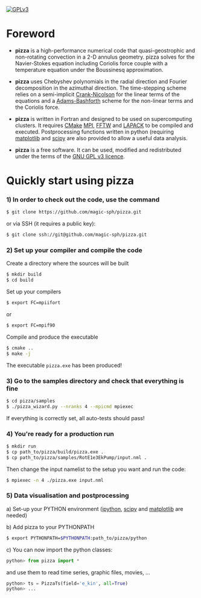 [![GPLv3](https://www.gnu.org/graphics/gplv3-88x31.png)](https://www.gnu.org/licenses/gpl.html)

# Foreword

* **pizza** is a high-performance numerical code that quasi-geostrophic and non-rotating convection in a 2-D annulus geometry. pizza solves for the Navier-Stokes equation including Coriolis force couple with a temperature equation under the Boussinesq approximation.  

* **pizza** uses Chebyshev polynomials in the radial direction and Fourier decomposition in the azimuthal direction. The time-stepping scheme relies on a semi-implicit [Crank-Nicolson]( https://en.wikipedia.org/wiki/Crank–Nicolson_method) for the linear terms of the equations and a [Adams-Bashforth](https://en.wikipedia.org/wiki/Linear_multistep_method) scheme for the non-linear terms and the Coriolis force.  

* **pizza** is written in Fortran and designed to be used on supercomputing clusters. It requires [CMake](https://cmake.org) [MPI](http://www.open-mpi.org/), [FFTW](http://www.fftw.org) and [LAPACK](http://www.netlib.org/lapack/) to be compiled and executed. Postprocessing functions written in python (requiring [matplotlib](http://matplotlib.org/) and [scipy](http://www.scipy.org/) are also provided to allow a useful data analysis.  

* **pizza** is a free software. It can be used, modified and redistributed under the terms of the [GNU GPL v3 licence](http://www.gnu.org/licenses/gpl-3.0.en.html).


# Quickly start using pizza

### 1) In order to check out the code, use the command

```sh
$ git clone https://github.com/magic-sph/pizza.git
```
or via SSH (it requires a public key):

```sh
$ git clone ssh://git@github.com/magic-sph/pizza.git
```

### 2) Set up your compiler and compile the code

Create a directory where the sources will be built

```sh
$ mkdir build
$ cd build
```
Set up your compilers

```sh
$ export FC=mpiifort
```
or 
```sh
$ export FC=mpif90
```

Compile and produce the executable 

```sh
$ cmake ..
$ make -j
```
The executable `pizza.exe` has been produced!

### 3) Go to the samples directory and check that everything is fine

```sh
$ cd pizza/samples
$ ./pizza_wizard.py --nranks 4 --mpicmd mpiexec
```

If everything is correctly set, all auto-tests should pass!

### 4) You're ready for a production run

```sh
$ mkdir run
$ cp path_to/pizza/build/pizza.exe .
$ cp path_to/pizza/samples/RotE1e3EkPump/input.nml .
```
    
Then change the input namelist to the setup you want and run the code:

```sh
$ mpiexec -n 4 ./pizza.exe input.nml
```

### 5) Data visualisation and postprocessing

a) Set-up your PYTHON environment ([ipython](http://ipython.org/), [scipy](http://www.scipy.org/) and [matplotlib](http://matplotlib.org/) are needed)

b) Add pizza to your PYTHONPATH

```sh
$ export PYTHONPATH=$PYTHONPATH:path_to/pizza/python
```

c) You can now import the python classes:

```python
python> from pizza import *
```

and use them to read time series, graphic files, movies, ...

```python
python> ts = PizzaTs(field='e_kin', all=True)
python> ...
